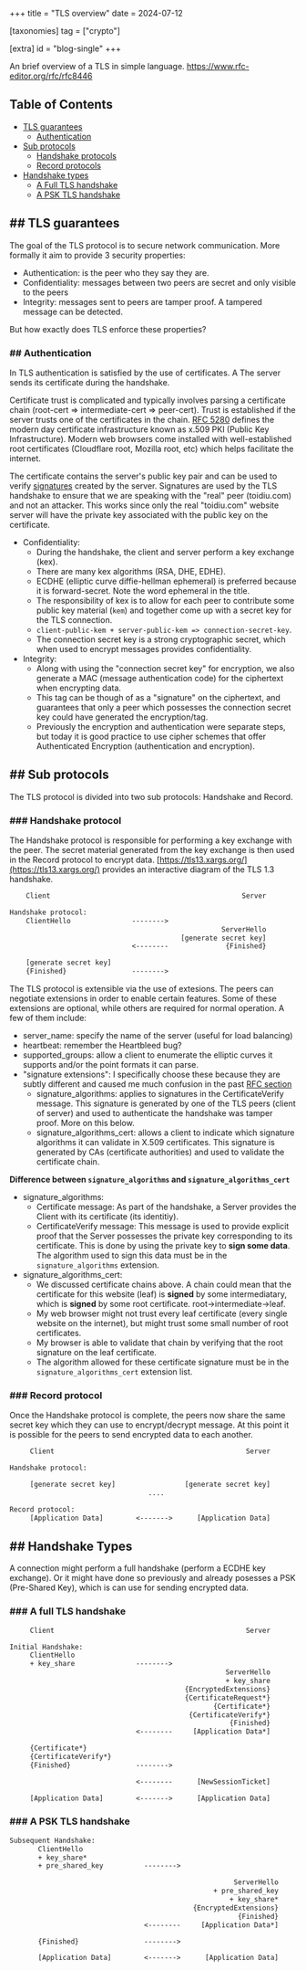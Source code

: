 +++
title = "TLS overview"
date = 2024-07-12

[taxonomies]
tag = ["crypto"]

[extra]
id = "blog-single"
+++

An brief overview of a TLS in simple language. https://www.rfc-editor.org/rfc/rfc8446

<!-- more -->

## Table of Contents
- [TLS guarantees](#tls-guarantees)
  - [Authentication](#tls-authentication)
- [Sub protocols](#sub-protocols)
  - [Handshake protocols](#handshake-protocol)
  - [Record protocols](#record-protocol)
- [Handshake types](#handshake-types)
  - [A Full TLS handshake](#full-handshake)
  - [A PSK TLS handshake](#psk-handshake)

## <a name="tls-guarantees">##</a> TLS guarantees
The goal of the TLS protocol is to secure network communication. More formally it aim to
provide 3 security properties:
- Authentication: is the peer who they say they are.
- Confidentiality: messages between two peers are secret and only visible to the peers
- Integrity: messages sent to peers are tamper proof. A tampered message can be detected.

But how exactly does TLS enforce these properties?

### <a name="tls-authentication">##</a> Authentication
In TLS authentication is satisfied by the use of certificates.
A The server sends its certificate during the handshake.

Certificate trust is complicated and typically involves parsing a certificate chain
(root-cert => intermediate-cert => peer-cert). Trust is established if the server trusts
one of the certificates in the chain. [RFC
5280](https://datatracker.ietf.org/doc/html/rfc5280) defines the modern day certificate
infrastructure known as x.509 PKI (Public Key Infrastructure). Modern web browsers come
installed with well-established root certificates (Cloudflare root, Mozilla root, etc)
which helps facilitate the internet.

The certificate contains the server's public key pair
and can be used to verify [signatures](https://en.wikipedia.org/wiki/Digital_signature)
created by the server. Signatures are used by the TLS handshake to ensure that we are
speaking with the "real" peer (toidiu.com) and not an attacker. This works since only the
real "toidiu.com" website server will have the private key associated with the public key
on the certificate.

- Confidentiality:
  - During the handshake, the client and server perform a key exchange (kex).
  - There are many kex algorithms (RSA, DHE, EDHE).
  - ECDHE (elliptic curve diffie-hellman ephemeral) is preferred because it is
    forward-secret. Note the word ephemeral in the title.
  - The responsibility of kex is to allow for each peer to contribute some
    public key material (`kem`) and together come up with a secret key for the
    TLS connection.
  - `client-public-kem + server-public-kem => connection-secret-key`.
  - The connection secret key is a strong cryptographic secret, which when used
    to encrypt messages provides confidentiality.
- Integrity:
  - Along with using the "connection secret key" for encryption, we also
    generate a MAC (message authentication code) for the ciphertext when
    encrypting data.
  - This tag can be though of as a "signature" on the ciphertext, and guarantees
    that only a peer which possesses the connection secret key could have
    generated the encryption/tag.
  - Previously the encryption and authentication were separate steps, but today
    it is good practice to use cipher schemes that offer Authenticated
    Encryption (authentication and encryption).

## <a name="sub-protocols">##</a> Sub protocols
The TLS protocol is divided into two sub protocols: Handshake and Record.

### <a name="handshake-protocols">###</a> Handshake protocol
The Handshake protocol is responsible for performing a key exchange with the
peer. The secret material generated from the key exchange is then used in the
Record protocol to encrypt data.
[https://tls13.xargs.org/](https://tls13.xargs.org/) provides an interactive
diagram of the TLS 1.3 handshake.

```txt
    Client                                               Server

Handshake protocol:
    ClientHello               -------->
                                                    ServerHello
                                          [generate secret key]
                              <--------              {Finished}

    [generate secret key]
    {Finished}                -------->
```

The TLS protocol is extensible via the use of extesions. The peers can negotiate
extensions in order to enable certain features. Some of these extensions are
optional, while others are required for normal operation. A few of them include:
- server_name: specify the name of the server (useful for load balancing)
- heartbeat: remember the Heartbleed bug?
- supported_groups: allow a client to enumerate the elliptic curves it supports
  and/or the point formats it can parse.
- "signature extensions": I specifically choose these because they are subtly
  different and caused me much confusion in the past [RFC
  section](https://www.rfc-editor.org/rfc/rfc8446#section-4.2.3)
  - signature_algorithms: applies to signatures in the CertificateVerify
    message. This signature is generated by one of the TLS peers (client of
    server) and used to authenticate the handshake was tamper proof. More on
    this below.
  - signature_algorithms_cert: allows a client to indicate which signature
    algorithms it can validate in X.509 certificates. This signature is
    generated by CAs (certificate authorities) and used to validate the
    certificate chain.

**Difference between `signature_algorithms` and `signature_algorithms_cert`**

- signature_algorithms:
  - Certificate message: As part of the handshake, a Server provides the Client
    with its certificate (its identitiy).
  - CertificateVerify message: This message is used to provide explicit proof
    that the Server possesses the private key corresponding to its certificate.
    This is done by using the private key to **sign some data**. The algorithm
    used to sign this data must be in the `signature_algorithms` extension.
- signature_algorithms_cert:
  - We discussed certificate chains above. A chain could mean that the
    certificate for this website (leaf) is **signed** by some intermediatary,
    which is **signed** by some root certificate. root->intermediate->leaf.
  - My web browser might not trust every leaf certificate (every single website
    on the internet), but might trust some small number of root certificates.
  - My browser is able to validate that chain by verifying that the root
    signature on the leaf certificate.
  - The algorithm allowed for these certificate signature must be in the
    `signature_algorithms_cert` extension list.


### <a name="record-protocols">###</a> Record protocol

Once the Handshake protocol is complete, the peers now share the same secret key
which they can use to encrypt/decrypt message. At this point it is possible for
the peers to send encrypted data to each another.

```txt
     Client                                               Server

Handshake protocol:

     [generate secret key]                 [generate secret key]
                                  ....

Record protocol:
     [Application Data]        <------->      [Application Data]

```

## <a name="handshake-types">##</a> Handshake Types
A connection might perform a full handshake (perform a ECDHE key exchange). Or
it might have done so previously and already posesses a PSK (Pre-Shared Key),
which is can use for sending encrypted data.

### <a name="full-handshake">###</a> A full TLS handshake

```txt
     Client                                               Server

Initial Handshake:
     ClientHello
     + key_share               -------->
                                                     ServerHello
                                                     + key_share
                                           {EncryptedExtensions}
                                           {CertificateRequest*}
                                                  {Certificate*}
                                            {CertificateVerify*}
                                                      {Finished}
                               <--------     [Application Data*]

     {Certificate*}
     {CertificateVerify*}
     {Finished}                -------->

                               <--------      [NewSessionTicket]

     [Application Data]        <------->      [Application Data]
```

### <a name="psk-handshake">###</a> A PSK TLS handshake

```txt
Subsequent Handshake:
       ClientHello
       + key_share*
       + pre_shared_key          -------->

                                                       ServerHello
                                                  + pre_shared_key
                                                      + key_share*
                                             {EncryptedExtensions}
                                                        {Finished}
                                 <--------     [Application Data*]

       {Finished}                -------->

       [Application Data]        <------->      [Application Data]
```
